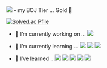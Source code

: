 <!-- ![header](https://capsule-render.vercel.app/api?type=${waving}&color=auto&height=${200}&section=header&text=${Hello GitHub! 👋}&fontSize=${50}&animation=${twinkling}) -->
<img src="https://capsule-render.vercel.app/api?type=waving&color=auto&height=200&section=header&text=JAEWOONG%20JEONG%20👋&fontSize=50" />
- my BOJ Tier ... Gold 🏅

[![Solved.ac Pfile](http://mazassumnida.wtf/api/v2/generate_badge?boj=jjwoong1733)](https://solved.ac/jjwoong1733)

- 🔭 I’m currently working on ... <img src="https://img.shields.io/badge/Next.js-000000?style=flat&logo=Next.js&logoColor=white"/> 

- 🌱 I’m currently learning ... <img src="https://img.shields.io/badge/Next.js-000000?style=flat&logo=Next.js&logoColor=white"/> <img src="https://img.shields.io/badge/ReactQuery-FF4154?style=flat&logo=ReactQuery&logoColor=white"/> <img src="https://img.shields.io/badge/Zustand-FF9E0F?style=flat&logo=Zustand&logoColor=white"/>
- 🌱 I’ve learned ...<img src="https://img.shields.io/badge/EclipseIDE-2C2255?style=flat&logo=EclipseIDE&logoColor=white"/> <img src="https://img.shields.io/badge/JavaScript-F7DF1E?style=flat&logo=JavaScript&logoColor=white"/> <img src="https://img.shields.io/badge/React-61DAFB?style=flat&logo=React&logoColor=white"/> <img src="https://img.shields.io/badge/Vue.js-4FC08D?style=flat&logo=Vue.js&logoColor=white"/> <img src="https://img.shields.io/badge/Redux-764ABC?style=flat&logo=Redux&logoColor=white"/> 

<!--
**chachapapa/chachapapa** is a ✨ _special_ ✨ repository because its `README.md` (this file) appears on your GitHub profile.

Here are some ideas to get you started:



- 👯 I’m looking to collaborate on ...
- 🤔 I’m looking for help with ...
- 💬 Ask me about ...
- 📫 How to reach me: ...
- 😄 Pronouns: ...
- ⚡ Fun fact: ...
-->
